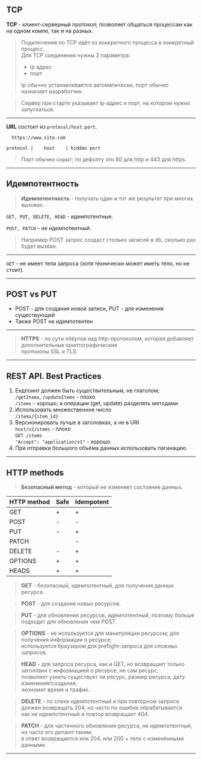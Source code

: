 ## TCP

**TCP** - клиент-серверный протокол; позволяет общаться процессам как на одном компе, так и на разных.

> Подключение по TCP идёт из конкретного процесса в конкретный процесс.  
> Для TCP соединения нужны 2 параметра:  
> - ip адрес  
> - порт  
>
> Ip обычно устанавливается автоматически, порт обычно назначает разработчик.

> Сервер при старте указывает ip-адрес и порт, на котором нужно запускаться.

___

**URL** состоит из `protocol/host:port`.

```
  https://www.site.com

protocol |    host    | hidden port
```

> Порт обычно скрыт; по дефолту это 80 для http и 443 для https.

___

## Идемпотентность

> **Идемпотентность** - получать один и тот же результат при многих вызовах.

`GET, PUT, DELETE, HEAD` - идемпотентные.

`POST, PATCH` - не идемпотентный.

> Например POST запрос создаст столько записей в db, сколько раз будет вызван.

___

`GET` - не имеет тела запроса (хотя технически может иметь тело, но не стоит).

___

## POST vs PUT

- POST - для создания новой записи, PUT - для изменения существующей
- Также POST не идемпотентен

___

> **HTTPS** - по сути обёртка над http-протоколом, которая добавляет дополнительные криптографические  
> протоколы SSL и TLS.

___

## REST API. Best Practices

1. Ендпоинт должен быть существительным, не глаголом;  
`/getItems`, `/updateItems`  - плохо  
`/items` - хорошо; а операции (get, update) разделять методами  
2. Использовать множественное число  
`/items/{item_id}`  
3. Версионировать лучше в заголовках, а не в URI  
`host/v2/items` - плохо  
`GET /items`  
`"Accept": "application/v1"` - хорошо  
4. При отправки большого объёма данных использовать пагинацию.

___

## HTTP methods

> **Безопасный метод** - который не изменяет состояние данных.

| HTTP method | Safe | Idempotent |
|-------------|------|------------|
| GET         | +    | +          |
| POST        | -    | -          |
| PUT         | -    | +          |
| PATCH       |      | -          |
| DELETE      | -    | +          |
| OPTIONS     | +    | +          |
| HEADS       | +    | +          |

> **GET** - безопасный, идемпотентный, для получения данных ресурса.

> **POST** - для создания новых ресурсов.

> **PUT** - для обновления ресурсов, идемпотентный, поэтому больше подходит для обновления чем POST.

> **OPTIONS** - не используется для манипуляции ресурсом; для получения информации о ресурсе;  
> используется браузером для preflight-запроса для сложных запросов.

> **HEAD** - для запроса ресурса, как и GET, но возвращает только заголовки с информацией о ресурсе, не сам ресурс;  
> позволяет узнать существует ли ресурс, размер ресурса, дату изменения/создания;  
> экономит время и трафик.

> **DELETE** - по спеке идемпотентный и при повторном запросе должен возвращать 204, но часто по ошибке обрабатывается  
> как не идемпотентный и повтор возвращает 404.

> **PATCH** - для частичного обновления ресурса; не идемпотентный, но часто его делают таким;  
> в ответ возвращается или 204, или 200 + тело с изменёнными данными.

___


